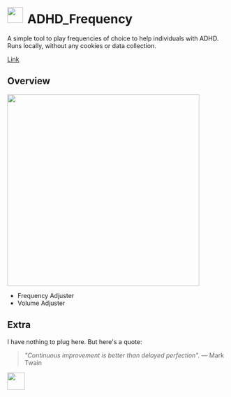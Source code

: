 # <img src="https://github.com/user-attachments/assets/54fb80a4-be9e-4339-8f49-bf30ed9aad06"  style="float:left; vertical-align: middle; margin-right: 10px;  margin-top: -10px;  height:36px; display: inline-block;" /> ADHD_Frequency
A simple tool to play frequencies of choice to help individuals with ADHD. Runs locally, without any cookies or data collection.

[Link](https://shubhmadhavan.github.io/ADHD_Frequency/)

## Overview
 <img src="https://github.com/user-attachments/assets/8c23e387-dbc1-457d-b4af-9f3f61b4697f" height="440" />    
 
- Frequency Adjuster
- Volume Adjuster

## Extra
I have nothing to plug here. But here's a quote:
> _"Continuous improvement is better than delayed perfection"._
> ― Mark Twain 

<img src="https://github.com/user-attachments/assets/d19c0b80-c5b3-4180-bdca-cb645edcd1ad" height="40" />
